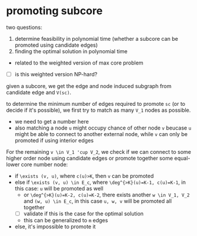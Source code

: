 # promoting subcore

two questions:

1. determine feasibility in polynomial time (whether a subcore can be promoted using candidate edges)
2. finding the optimal solution in polynomial time
  - related to the weighted version of max core problem
  - [ ] is this weighted version NP-hard?

given a subcore, we get the edge and node induced subgraph from candidate edge and `V(sc)`.

to determine the minimum number of edges required to promote `sc` (or to decide if it's possible), we first try to match as many `V_1` nodes as possible. 
   - we need to get a number here
   - also matching a node `u` might occupy chance of other node `v` beucase `u` might be able to connect to another external node, while `v` can only be promoted if using interior edges

For the remaining `v \in V_1 'cup V_2`, we check if we can connect to some higher order node using candidate edges or promote together some equal-lower core number node:

- if `\exists (v, u)`, where `c(u)>K`, then `v` can be promoted
- else if `\exists (v, u) \in E_c`, where `\deg^{>K}(u)=K-1, c(u)=K-1`, in this case: `u` will be promoted as well
  - or `\deg^{>K}(u)=K-2, c(u)=K-2`, there exists another `w \in V_1, V_2` and `(w, u) \in E_c`, in this case `u, w, v` will be promoted all together 
  - [ ] validate if this is the case for the optimal solution
  - this can be generalized to `m` edges
- else, it's impossible to promote it

